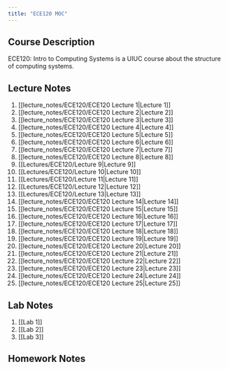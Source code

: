 ```yaml
---
title: "ECE120 MOC"
---
```

## Course Description
ECE120: Intro to Computing Systems is a UIUC course about the structure of computing systems.

## Lecture Notes
1. [[lecture_notes/ECE120/ECE120 Lecture 1|Lecture 1]]
2. [[lecture_notes/ECE120/ECE120 Lecture 2|Lecture 2]]
3. [[lecture_notes/ECE120/ECE120 Lecture 3|Lecture 3]]
4. [[lecture_notes/ECE120/ECE120 Lecture 4|Lecture 4]]
5. [[lecture_notes/ECE120/ECE120 Lecture 5|Lecture 5]]
6. [[lecture_notes/ECE120/ECE120 Lecture 6|Lecture 6]]
7. [[lecture_notes/ECE120/ECE120 Lecture 7|Lecture 7]]
8. [[lecture_notes/ECE120/ECE120 Lecture 8|Lecture 8]]
9. [[Lectures/ECE120/Lecture 9|Lecture 9]]
10. [[Lectures/ECE120/Lecture 10|Lecture 10]]
11. [[Lectures/ECE120/Lecture 11|Lecture 11]]
12. [[Lectures/ECE120/Lecture 12|Lecture 12]]
13. [[Lectures/ECE120/Lecture 13|Lecture 13]]
14. [[lecture_notes/ECE120/ECE120 Lecture 14|Lecture 14]]
15. [[lecture_notes/ECE120/ECE120 Lecture 15|Lecture 15]]
16. [[lecture_notes/ECE120/ECE120 Lecture 16|Lecture 16]]
17. [[lecture_notes/ECE120/ECE120 Lecture 17|Lecture 17]]
18. [[lecture_notes/ECE120/ECE120 Lecture 18|Lecture 18]]
19. [[lecture_notes/ECE120/ECE120 Lecture 19|Lecture 19]]
20. [[lecture_notes/ECE120/ECE120 Lecture 20|Lecture 20]]
21. [[lecture_notes/ECE120/ECE120 Lecture 21|Lecture 21]]
22. [[lecture_notes/ECE120/ECE120 Lecture 22|Lecture 22]]
23. [[lecture_notes/ECE120/ECE120 Lecture 23|Lecture 23]]
24. [[lecture_notes/ECE120/ECE120 Lecture 24|Lecture 24]]
25. [[lecture_notes/ECE120/ECE120 Lecture 25|Lecture 25]]

## Lab Notes
1. [[Lab 1]]
2. [[Lab 2]]
3. [[Lab 3]]

## Homework Notes
